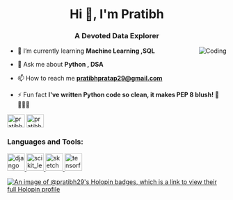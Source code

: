 

<h1 align="center">Hi 👋, I'm Pratibh</h1>
<h3 align="center">A Devoted Data Explorer</h3>
<img align="right" alt="Coding" wodth="400" src="https://encrypted-tbn0.gstatic.com/images?q=tbn:ANd9GcTQtBPQr3QtF9oShmIQzqvbOMguqQnPzBNIsg&usqp=CAU">

- 🌱 I’m currently learning **Machine Learning ,SQL**

- 💬 Ask me about **Python , DSA**

- 📫 How to reach me **pratibhpratap29@gmail.com**

- ⚡ Fun fact **I've written Python code so clean, it makes PEP 8 blush! 🐍👨‍💻✨**

<p align="left">
<a href="https://www.linkedin.com/in/pratibh-pratap-singh-27755723b" target="blank"><img align="center" src="https://raw.githubusercontent.com/rahuldkjain/github-profile-readme-generator/master/src/images/icons/Social/linked-in-alt.svg" alt="pratibh pratap singh" height="30" width="40" /></a>
<a href="https://leetcode.com/Pratibh29/" target="blank"><img align="center" src="https://th.bing.com/th?id=OIP.ymdLUYayjisO2uU47lOI0AHaHa&w=250&h=250&c=8&rs=1&qlt=90&o=6&dpr=1.2&pid=3.1&rm=2" alt="pratibh29" height="30" width="40" /></a>
</p>

<h3 align="left">Languages and Tools:</h3>
<p align="left"> <a href="https://www.djangoproject.com/" target="_blank" rel="noreferrer"> <img src="https://cdn.worldvectorlogo.com/logos/django.svg" alt="django" width="40" height="40"/> </a> 
  <a href="https://scikit-learn.org/" target="_blank" rel="noreferrer"> <img src="https://upload.wikimedia.org/wikipedia/commons/0/05/Scikit_learn_logo_small.svg" alt="scikit_learn" width="40" height="40"/> </a> <a href="https://www.sketch.com/" target="_blank" rel="noreferrer"> <img src="https://www.vectorlogo.zone/logos/sketchapp/sketchapp-icon.svg" alt="sketch" width="40" height="40"/> </a> <a href="https://www.tensorflow.org" target="_blank" rel="noreferrer"> <img src="https://www.vectorlogo.zone/logos/tensorflow/tensorflow-icon.svg" alt="tensorflow" width="40" height="40"/> </a> </p>


[![An image of @pratibh29's Holopin badges, which is a link to view their full Holopin profile](https://holopin.me/pratibh29)](https://holopin.io/@pratibh29)
